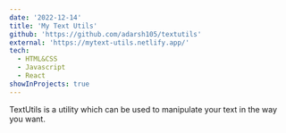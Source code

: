 ```yaml
---
date: '2022-12-14'
title: 'My Text Utils'
github: 'https://github.com/adarsh105/textutils'
external: 'https://mytext-utils.netlify.app/'
tech:
  - HTML&CSS
  - Javascript
  - React
showInProjects: true
---
```


TextUtils is a utility which can be used to manipulate your text in the way you want.
